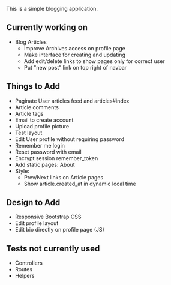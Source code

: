 This is a simple blogging application.

Currently working on
----
* Blog Articles
  * Improve Archives access on profile page
  * Make interface for creating and updating
  * Add edit/delete links to show pages only for correct user
  * Put "new post" link on top right of navbar

Things to Add
----
* Paginate User articles feed and articles#index
* Article comments
* Article tags
* Email to create account
* Upload profile picture
* Test layout
* Edit User profile without requiring password
* Remember me login
* Reset password with email
* Encrypt session remember_token
* Add static pages: About
* Style:
  * Prev/Next links on Article pages
  * Show article.created_at in dynamic local time

Design to Add
----
* Responsive Bootstrap CSS
* Edit profile layout
* Edit bio directly on profile page (JS)

Tests not currently used
----
* Controllers
* Routes
* Helpers